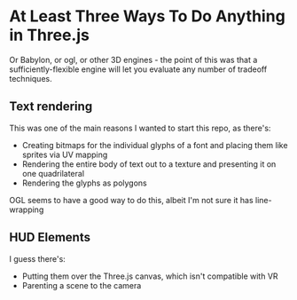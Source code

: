 # At Least Three Ways To Do Anything in Three.js

Or Babylon, or ogl, or other 3D engines - the point of this was that a sufficiently-flexible engine will let you evaluate any number of tradeoff techniques.

## Text rendering

This was one of the main reasons I wanted to start this repo, as there's:

- Creating bitmaps for the individual glyphs of a font and placing them like sprites via UV mapping
- Rendering the entire body of text out to a texture and presenting it on one quadrilateral
- Rendering the glyphs as polygons

OGL seems to have a good way to do this, albeit I'm not sure it has line-wrapping

## HUD Elements

I guess there's:

- Putting them over the Three.js canvas, which isn't compatible with VR
- Parenting a scene to the camera
